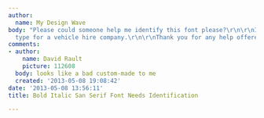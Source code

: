 ```yaml
---
author:
  name: My Design Wave
body: "Please could someone help me identify this font please?\r\n\r\nIts the logo
  type for a vehicle hire company.\r\n\r\nThank you for any help offered in advance."
comments:
- author:
    name: David Rault
    picture: 112608
  body: looks like a bad custom-made to me
  created: '2013-05-08 19:08:42'
date: '2013-05-08 13:56:11'
title: Bold Italic San Serif Font Needs Identification

---
```

